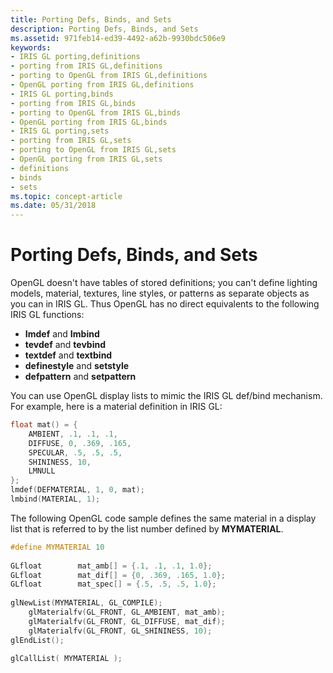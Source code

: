 ```yaml
---
title: Porting Defs, Binds, and Sets
description: Porting Defs, Binds, and Sets
ms.assetid: 971feb14-ed39-4492-a62b-9930bdc506e9
keywords:
- IRIS GL porting,definitions
- porting from IRIS GL,definitions
- porting to OpenGL from IRIS GL,definitions
- OpenGL porting from IRIS GL,definitions
- IRIS GL porting,binds
- porting from IRIS GL,binds
- porting to OpenGL from IRIS GL,binds
- OpenGL porting from IRIS GL,binds
- IRIS GL porting,sets
- porting from IRIS GL,sets
- porting to OpenGL from IRIS GL,sets
- OpenGL porting from IRIS GL,sets
- definitions
- binds
- sets
ms.topic: concept-article
ms.date: 05/31/2018
---
```


# Porting Defs, Binds, and Sets

OpenGL doesn't have tables of stored definitions; you can't define lighting models, material, textures, line styles, or patterns as separate objects as you can in IRIS GL. Thus OpenGL has no direct equivalents to the following IRIS GL functions:

-   **Imdef** and **Imbind**
-   **tevdef** and **tevbind**
-   **textdef** and **textbind**
-   **definestyle** and **setstyle**
-   **defpattern** and **setpattern**

You can use OpenGL display lists to mimic the IRIS GL def/bind mechanism. For example, here is a material definition in IRIS GL:


```C++
float mat() = { 
    AMBIENT, .1, .1, .1, 
    DIFFUSE, 0, .369, .165, 
    SPECULAR, .5, .5, .5, 
    SHININESS, 10, 
    LMNULL 
}; 
lmdef(DEFMATERIAL, 1, 0, mat); 
lmbind(MATERIAL, 1);
```



The following OpenGL code sample defines the same material in a display list that is referred to by the list number defined by **MYMATERIAL**.


```C++
#define MYMATERIAL 10 
 
GLfloat        mat_amb[] = {.1, .1, .1, 1.0}; 
GLfloat        mat_dif[] = {0, .369, .165, 1.0}; 
GLfloat        mat_spec[] = {.5, .5, .5, 1.0}; 
 
glNewList(MYMATERIAL, GL_COMPILE); 
    glMaterialfv(GL_FRONT, GL_AMBIENT, mat_amb); 
    glMaterialfv(GL_FRONT, GL_DIFFUSE, mat_dif); 
    glMaterialfv(GL_FRONT, GL_SHININESS, 10); 
glEndList(); 
 
glCallList( MYMATERIAL );
```



 

 




